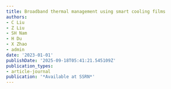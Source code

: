 ```yaml
---
title: Broadband thermal management using smart cooling films
authors:
- C Liu
- Z Liu
- SH Nam
- H Du
- X Zhao
- admin
date: '2023-01-01'
publishDate: '2025-09-18T05:41:21.545109Z'
publication_types:
- article-journal
publication: '*Available at SSRN*'
---
```

